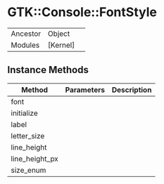 # GTK::Console::FontStyle
|  |  |  |
| --- | --- | --- |
| Ancestor | Object |
| Modules | [Kernel] |


## Instance Methods

| Method | Parameters | Description |
| --- | --- | --- |
| font |  |  |
| initialize |  |  |
| label |  |  |
| letter_size |  |  |
| line_height |  |  |
| line_height_px |  |  |
| size_enum |  |  |
